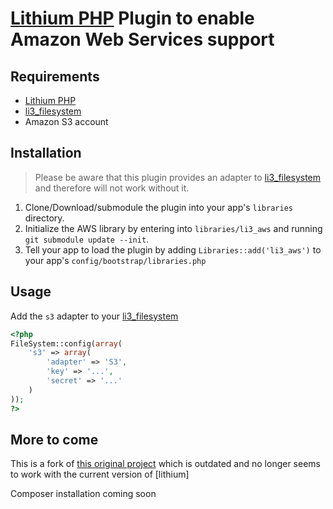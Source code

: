 # [Lithium PHP](http://lithify.me) Plugin to enable Amazon Web Services support

## Requirements
- [Lithium PHP](https://github.com/UnionOfRAD/lithium)
- [li3_filesystem](https://github.com/mariuskubilius/li3_filesystem)
- Amazon S3 account

## Installation

> Please be aware that this plugin provides an adapter to [li3_filesystem][fs] and therefore will not work without it.

1. Clone/Download/submodule the plugin into your app's ``libraries`` directory.
2. Initialize the AWS library by entering into `libraries/li3_aws` and running `git submodule update --init`.
3. Tell your app to load the plugin by adding `Libraries::add('li3_aws')` to your app's `config/bootstrap/libraries.php`

## Usage

Add the `s3` adapter to your [li3_filesystem][fs]

~~~ php
<?php
FileSystem::config(array(
    's3' => array( 
        'adapter' => 'S3',
        'key' => '...',
        'secret' => '...'
    )
));
?>
~~~

## More to come

This is a fork of [this original project](https://github.com/cgarvis/li3_aws) which is outdated and no longer seems to work with the current version of [lithium]

Composer installation coming soon

[fs]: https://github.com/mariuskubilius/li3_filesystem "li3_filesystem"

[li3]: https://github.com/UnionOfRAD/lithium "Lithium PHP"


